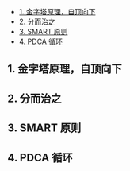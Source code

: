 <!-- @import "[TOC]" {cmd="toc" depthFrom=1 depthTo=6 orderedList=false} -->

<!-- code_chunk_output -->

- [1. 金字塔原理，自顶向下](#1-金字塔原理自顶向下)
- [2. 分而治之](#2-分而治之)
- [3. SMART 原则](#3-smart-原则)
- [4. PDCA 循环](#4-pdca-循环)

<!-- /code_chunk_output -->

## 1. 金字塔原理，自顶向下

## 2. 分而治之

## 3. SMART 原则

## 4. PDCA 循环

